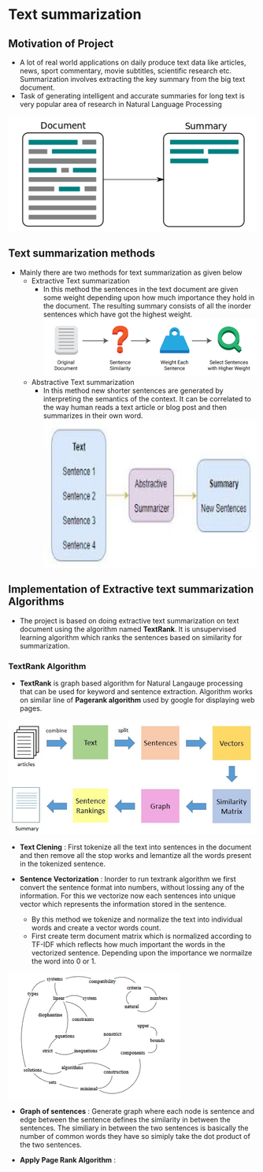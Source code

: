 # Text summarization 

## Motivation of Project
* A lot of real world applications on daily produce text data like articles, 
  news, sport commentary, movie subtitles, scientific research etc. Summarization 
  involves extracting the key summary from the big text document.
* Task of generating intelligent and accurate summaries for long  text is very
  popular area of research in Natural Language Processing 

![Text summarization](./images/summary.png)               

## Text summarization methods
* Mainly there are two methods for text summarization as given below
    + Extractive Text summarization 
        + In this method the sentences in the text document are given some
          weight depending upon how much importance they hold in the document.
          The resulting summary consists of all the inorder sentences which have 
          got the highest weight.
          ![Extractive Summary](./images/extractive_summary.jpg)
    + Abstractive Text summarization
        + In this method new shorter sentences are generated by interpreting the 
          semantics of the context. It can be correlated to the way human reads 
          a text article or blog post and then summarizes in their own word.
          <img src="./images/abstractive_summary.jpeg" width="600" height="300" />

## Implementation of Extractive text summarization Algorithms

* The project is based on doing extractive text summarization on text document
  using the algorithm named **TextRank**. It is unsupervised learning algorithm
  which ranks the sentences based on similarity for summarization.

### TextRank Algorithm 


* **TextRank** is graph based algorithm for Natural Langauge processing that can be
  used for keyword and sentence extraction. Algorithm works on similar line of 
  **Pagerank algorithm** used by google for displaying web pages.

 ![TextRank Algorithm](./images/textrank.jpg)

* **Text Clening** : First tokenize all the text into sentences in the document 
  and then  remove all the stop works and lemantize all the words present in 
  the tokenized sentence.

* **Sentence Vectorization** : Inorder to run textrank algorithm we first 
  convert the sentence format into numbers, without lossing any of the 
  information. For this we vectorize now each sentences into unique vector
  which represents the information stored in the sentence.
    + By this method we tokenize and normalize the text into individual words
      and create a vector words count.
    + First create term document matrix which is normalized according to TF-IDF 
      which reflects how much important the words in the vectorized sentence.
      Depending upon the importance we normailze the word into 0 or 1.

 ![TextRank Algorithm](./images/graph_for_text.png)

* **Graph of sentences** : Generate graph where each node is sentence and edge
  between the sentence defines the similarity in between the sentences. The
  similiary in between the two sentences is basically the number of common
  words they have so simiply take the dot product of the two sentences.


* **Apply Page Rank Algorithm** :



